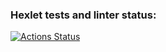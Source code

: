 ### Hexlet tests and linter status:
[![Actions Status](https://github.com/akivonen/js-oop-project-62/actions/workflows/hexlet-check.yml/badge.svg)](https://github.com/akivonen/js-oop-project-62/actions)